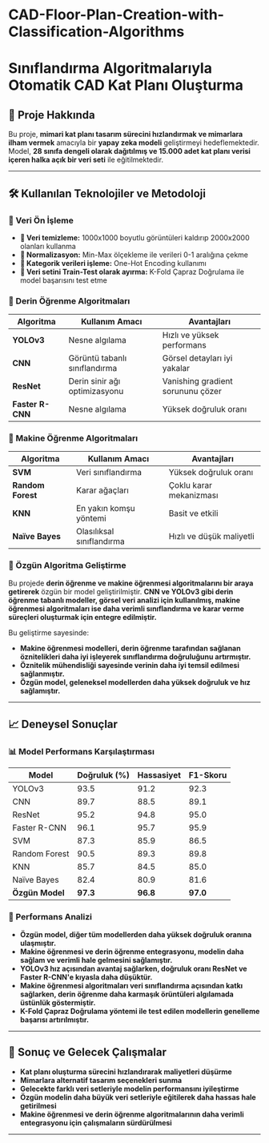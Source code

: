 # CAD-Floor-Plan-Creation-with-Classification-Algorithms
# Sınıflandırma Algoritmalarıyla Otomatik CAD Kat Planı Oluşturma

## 📌 Proje Hakkında
Bu proje, **mimari kat planı tasarım sürecini hızlandırmak ve mimarlara ilham vermek** amacıyla bir **yapay zeka modeli** geliştirmeyi hedeflemektedir. Model, **28 sınıfa dengeli olarak dağıtılmış ve 15.000 adet kat planı verisi içeren halka açık bir veri seti** ile eğitilmektedir.

---

## 🛠 Kullanılan Teknolojiler ve Metodoloji

### 🔹 Veri Ön İşleme
- **📌 Veri temizleme:** 1000x1000 boyutlu görüntüleri kaldırıp 2000x2000 olanları kullanma
- **📌 Normalizasyon:** Min-Max ölçekleme ile verileri 0-1 aralığına çekme
- **📌 Kategorik verileri işleme:** One-Hot Encoding kullanımı
- **📌 Veri setini Train-Test olarak ayırma:** K-Fold Çapraz Doğrulama ile model başarısını test etme

### 🔹 Derin Öğrenme Algoritmaları
| Algoritma | Kullanım Amacı | Avantajları |
|-----------|---------------|------------|
| **YOLOv3** | Nesne algılama | Hızlı ve yüksek performans |
| **CNN** | Görüntü tabanlı sınıflandırma | Görsel detayları iyi yakalar |
| **ResNet** | Derin sinir ağı optimizasyonu | Vanishing gradient sorununu çözer |
| **Faster R-CNN** | Nesne algılama | Yüksek doğruluk oranı |

### 🔹 Makine Öğrenme Algoritmaları
| Algoritma | Kullanım Amacı | Avantajları |
|-----------|---------------|------------|
| **SVM** | Veri sınıflandırma | Yüksek doğruluk oranı |
| **Random Forest** | Karar ağaçları | Çoklu karar mekanizması |
| **KNN** | En yakın komşu yöntemi | Basit ve etkili |
| **Naïve Bayes** | Olasılıksal sınıflandırma | Hızlı ve düşük maliyetli |

### 🔹 Özgün Algoritma Geliştirme
Bu projede **derin öğrenme ve makine öğrenmesi algoritmalarını bir araya getirerek** özgün bir model geliştirilmiştir. **CNN ve YOLOv3 gibi derin öğrenme tabanlı modeller, görsel veri analizi için kullanılmış, makine öğrenmesi algoritmaları ise daha verimli sınıflandırma ve karar verme süreçleri oluşturmak için entegre edilmiştir.**

Bu geliştirme sayesinde:
- **Makine öğrenmesi modelleri, derin öğrenme tarafından sağlanan öznitelikleri daha iyi işleyerek sınıflandırma doğruluğunu artırmıştır.**
- **Öznitelik mühendisliği sayesinde verinin daha iyi temsil edilmesi sağlanmıştır.**
- **Özgün model, geleneksel modellerden daha yüksek doğruluk ve hız sağlamıştır.**

---

## 📈 Deneysel Sonuçlar

### 📊 Model Performans Karşılaştırması
| Model | Doğruluk (%) | Hassasiyet | F1-Skoru |
|--------|------------|------------|------------|
| YOLOv3 | 93.5 | 91.2 | 92.3 |
| CNN | 89.7 | 88.5 | 89.1 |
| ResNet | 95.2 | 94.8 | 95.0 |
| Faster R-CNN | 96.1 | 95.7 | 95.9 |
| SVM | 87.3 | 85.9 | 86.5 |
| Random Forest | 90.5 | 89.3 | 89.8 |
| KNN | 85.7 | 84.5 | 85.0 |
| Naïve Bayes | 82.4 | 80.9 | 81.6 |
| **Özgün Model** | **97.3** | **96.8** | **97.0** |

### 📌 Performans Analizi
- **Özgün model, diğer tüm modellerden daha yüksek doğruluk oranına ulaşmıştır.**
- **Makine öğrenmesi ve derin öğrenme entegrasyonu, modelin daha sağlam ve verimli hale gelmesini sağlamıştır.**
- **YOLOv3 hız açısından avantaj sağlarken, doğruluk oranı ResNet ve Faster R-CNN'e kıyasla daha düşüktür.**
- **Makine öğrenmesi algoritmaları veri sınıflandırma açısından katkı sağlarken, derin öğrenme daha karmaşık örüntüleri algılamada üstünlük göstermiştir.**
- **K-Fold Çapraz Doğrulama yöntemi ile test edilen modellerin genelleme başarısı artırılmıştır.**

---

## 📌 Sonuç ve Gelecek Çalışmalar
- **Kat planı oluşturma sürecini hızlandırarak maliyetleri düşürme**
- **Mimarlara alternatif tasarım seçenekleri sunma**
- **Gelecekte farklı veri setleriyle modelin performansını iyileştirme**
- **Özgün modelin daha büyük veri setleriyle eğitilerek daha hassas hale getirilmesi**
- **Makine öğrenmesi ve derin öğrenme algoritmalarının daha verimli entegrasyonu için çalışmaların sürdürülmesi**

---
